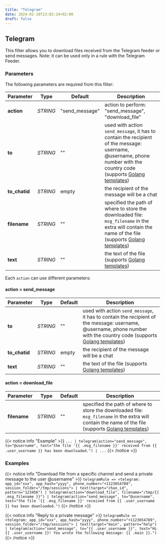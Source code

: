 ```yaml
---
title: "Telegram"
date: 2024-02-10T23:02:24+02:00
draft: false
---
```


## Telegram

This filter allows you to download files received from the Telegram feeder or send messages. 
Note: it can be used only in a rule with the Telegram Feeder.

### Parameters

The following parameters are required from this filter:

| Parameter  | Type     | Default        | Description                                                                  |
|------------|----------|----------------|------------------------------------------------------------------------------|
| **action** | _STRING_ | "send_message" | action to perform: "send_message", "download_file"                           |
| **to**     | _STRING_ | ""             | used with action `send_message`, it has to contain the recipient of the message: username, @username, phone number with the country code (supports [Golang templates](https://golang.org/pkg/text/template/)) |
| **to_chatid** | _STRING_ | empty | the recipient of the message will be a chat |
| **filename** | _STRING_ | "" | specified the path of where to store the downloaded file: `msg_filename` in the extra will contain the name of the file (supports [Golang templates](https://golang.org/pkg/text/template/)) |
| **text** | _STRING_ | "" | the text of the file (supports [Golang templates](https://golang.org/pkg/text/template/)) |
 
Each `action` can use different parameters:

#### action = send_message

| Parameter  | Type     | Default | Description                                                                                                                |
|------------|----------|---------|----------------------------------------------------------------------------------------------------------------------------|
| **to**     | _STRING_ | ""             | used with action `send_message`, it has to contain the recipient of the message: username, @username, phone number with the country code (supports [Golang templates](https://golang.org/pkg/text/template/)) |
| **to_chatid** | _STRING_ | empty | the recipient of the message will be a chat |
| **text** | _STRING_ | "" | the text of the file (supports [Golang templates](https://golang.org/pkg/text/template/)) |

#### action = download_file

| Parameter    | Type     | Default  | Description |
|--------------|----------|----------|-------------|
| **filename** | _STRING_ | ""       | specified the path of where to store the downloaded file: `msg_filename` in the extra will contain the name of the file (supports [Golang templates](https://golang.org/pkg/text/template/)) |

{{< notice info "Example" >}} 
`... | telegram(action="send_message", to="@username", text="the file '{{ .msg_filename }}' received from {{ .user_username }} has been downloaded.") | ...`
{{< /notice >}}

### Examples

{{< notice info "Download file from a specific channel and send a private message to the user @username" >}} 
`telegramRule => <telegram: app_id="xxx", app_hash="yyyy", phone_number="+1123654789", session_folder="/tmp/sessions"> | text(target="chan_id", pattern="123456") | telegram(action="download_file", filename="/tmp/{{ .msg_filename }}") | telegram(action="send_message", to="@username", text="the file '{{ .msg_filename }}' received from {{ .user_username }} has been downloaded.")`
{{< /notice >}}

{{< notice info "Reply to a private message" >}} 
`telegramRule => <telegram: app_id="xxx", app_hash="yyyy", phone_number="+1123654789", session_folder="/tmp/sessions"> | text(target="main", pattern="help") | telegram(action="send_message", to="{{ .user_username }}", text="Hi {{ .user_username }}! You wrote the following message: {{ .main }}.")`
{{< /notice >}}